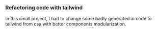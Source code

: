 ### Refactoring code with tailwind

In this small project, I had to change some badly generated ai code
to tailwind from css with better components modularization.

